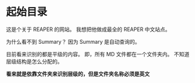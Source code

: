 # 起始目录

这是个关于 REAPER 的网站。 我想把他做成最全的 REAPER 中文站点。

为什么看不到 Summary？ 因为 Summary 是自动查询的。

目前看来识别的都是平级的内容。 即，所有 MD 文件都在一个文件夹内。 不知道层级结构是怎么分配的。

**看来就是依靠文件夹来识别层级的，但是文件夹名称必须是英文**

